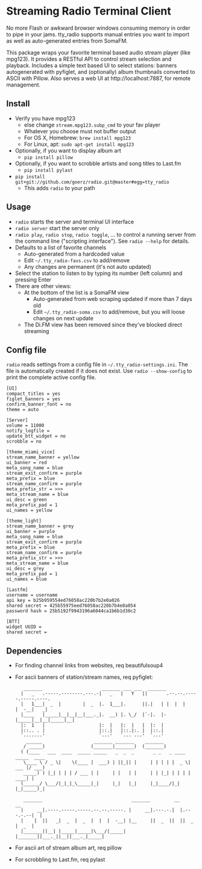 # Streaming Radio Terminal Client

No more Flash or awkward browser windows consuming memory in order to pipe in your jams. tty_radio supports manual entries you want to import as well as auto-generated entries from SomaFM.

This package wraps your favorite terminal based audio stream player (like mpg123). It provides a RESTful API to control stream selection and playback. Includes a simple text based UI to select stations: banners autogenerated with pyfiglet, and (optionally) album thumbnails converted to ASCII with Pillow. Also serves a web UI at http://localhost:7887, for remote management.


## Install

* Verify you have mpg123
    * else change `stream.mpg123.subp_cmd` to your fav player
    * Whatever you choose must not buffer output
    * For OS X, Homebrew: `brew install mpg123`
    * For Linux, apt: `sudo apt-get install mpg123`
* Optionally, if you want to display album art
    * `pip install pillow`
* Optionally, if you want to scrobble artists and song titles to Last.fm
    * `pip install pylast`
* `pip install git+git://github.com/goerz/radio.git@master#egg=tty_radio`
    * This adds `radio` to your path

## Usage

* `radio` starts the server and terminal UI interface
* `radio server` start the server only
* `radio play`, `radio stop`, `radio toggle`, ... to control a running server from the command line ("scripting interface"). See `radio --help` for details.
* Defaults to a list of favorite channels
    * Auto-generated from a hardcoded value
    * Edit `~/.tty_radio-favs.csv` to add/remove
    * Any changes are permanent (it's not auto updated)
* Select the station to listen to by typing its number (left column) and pressing Enter
* There are other views:
    * At the bottom of the list is a SomaFM view
        * Auto-generated from web scraping updated if more than 7 days old
        * Edit `~/.tty_radio-soma.csv` to add/remove, but you will loose changes on next update
    * The Di.FM view has been removed since they've blocked direct streaming


## Config file

`radio` reads settings from a config file in `~/.tty_radio-settings.ini`. The file is automatically created if it does not exist. Use `radio --show-config` to print the complete active config file.

    [UI]
    compact_titles = yes
    figlet_banners = yes
    confirm_banner_font = no
    theme = auto

    [Server]
    volume = 11000
    notify_logfile =
    update_btt_widget = no
    scrobble = no

    [theme_miami_vice]
    stream_name_banner = yellow
    ui_banner = red
    meta_song_name = blue
    stream_exit_confirm = purple
    meta_prefix = blue
    stream_name_confirm = purple
    meta_prefix_str = >>>
    meta_stream_name = blue
    ui_desc = green
    meta_prefix_pad = 1
    ui_names = yellow

    [theme_light]
    stream_name_banner = grey
    ui_banner = purple
    meta_song_name = blue
    stream_exit_confirm = purple
    meta_prefix = blue
    stream_name_confirm = purple
    meta_prefix_str = >>>
    meta_stream_name = blue
    ui_desc = grey
    meta_prefix_pad = 1
    ui_names = blue

    [Lastfm]
    username = username
    api key = b25b959554ed76058ac220b7b2e0a026
    shared secret = 425b55975eed76058ac220b7b4e8a054
    password hash = 25b5192f9943196a6044ca1b6b1d30c2

    [BTT]
    widget UUID =
    shared secret =



## Dependencies

* For finding channel links from websites, req beautifulsoup4
* For ascii banners of station/stream names, req pyfiglet:

         _______                      _______ ___ ___  _______
        |   _   .-----.--------.---.-|   _   |   Y   ||       .--.--.-----.-----.----.
        |   1___|  _  |        |  _  |.  1___|.      ||.|   | |  |  |     |  -__|   _|
        |____   |_____|__|__|__|___._|.  __) |. \_/  |`-|.  |-|_____|__|__|_____|__|
        |:  1   |                    |:  |   |:  |   |  |:  |
        |::.. . |                    |::.|   |::.|:. |  |::.|
        `-------'                    `---'   `--- ---'  `---'
          ______                   _______ _______    _______
         / _____)                 (_______|_______)  (_______)
        ( (____   ___  ____  _____ _____   _  _  _       _ _   _ ____  _____  ____
         \____ \ / _ \|    \(____ |  ___) | ||_|| |     | | | | |  _ \| ___ |/ ___)
         _____) ) |_| | | | / ___ | |     | |   | |     | | |_| | | | | ____| |
        (______/ \___/|_|_|_\_____|_|     |_|   |_|     |_|____/|_| |_|_____)_|

         _______                                 _______         __           __
        |     __|.----.-----.-----.--.--.-----. |     __|.---.-.|  |.---.-.--|  |
        |    |  ||   _|  _  |  _  |  |  |  -__| |__     ||  _  ||  ||  _  |  _  |
        |_______||__| |_____|_____|\___/|_____| |_______||___._||__||___._|_____|

* For ascii art of stream album art, req pillow
* For scrobbling to Last.fm, req pylast
